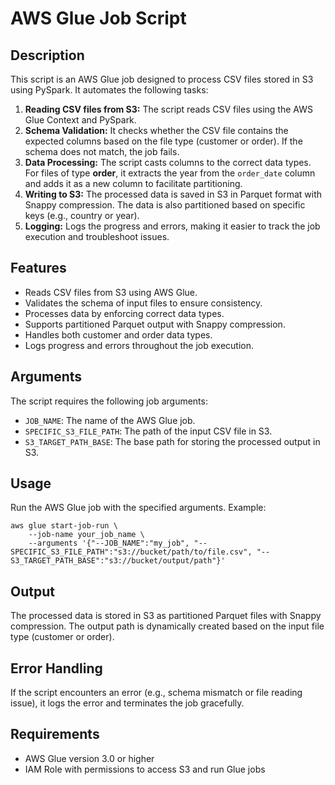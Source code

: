 # AWS Glue Job Script

## Description
This script is an AWS Glue job designed to process CSV files stored in S3 using PySpark. It automates the following tasks:

1. **Reading CSV files from S3:** The script reads CSV files using the AWS Glue Context and PySpark.
2. **Schema Validation:** It checks whether the CSV file contains the expected columns based on the file type (customer or order). If the schema does not match, the job fails.
3. **Data Processing:** The script casts columns to the correct data types. For files of type **order**, it extracts the year from the `order_date` column and adds it as a new column to facilitate partitioning.
4. **Writing to S3:** The processed data is saved in S3 in Parquet format with Snappy compression. The data is also partitioned based on specific keys (e.g., country or year).
5. **Logging:** Logs the progress and errors, making it easier to track the job execution and troubleshoot issues.

## Features
- Reads CSV files from S3 using AWS Glue.
- Validates the schema of input files to ensure consistency.
- Processes data by enforcing correct data types.
- Supports partitioned Parquet output with Snappy compression.
- Handles both customer and order data types.
- Logs progress and errors throughout the job execution.

## Arguments
The script requires the following job arguments:
- `JOB_NAME`: The name of the AWS Glue job.
- `SPECIFIC_S3_FILE_PATH`: The path of the input CSV file in S3.
- `S3_TARGET_PATH_BASE`: The base path for storing the processed output in S3.

## Usage
Run the AWS Glue job with the specified arguments. Example:
```
aws glue start-job-run \
    --job-name your_job_name \
    --arguments '{"--JOB_NAME":"my_job", "--SPECIFIC_S3_FILE_PATH":"s3://bucket/path/to/file.csv", "--S3_TARGET_PATH_BASE":"s3://bucket/output/path"}'
```

## Output
The processed data is stored in S3 as partitioned Parquet files with Snappy compression. The output path is dynamically created based on the input file type (customer or order).

## Error Handling
If the script encounters an error (e.g., schema mismatch or file reading issue), it logs the error and terminates the job gracefully.

## Requirements
- AWS Glue version 3.0 or higher
- IAM Role with permissions to access S3 and run Glue jobs

